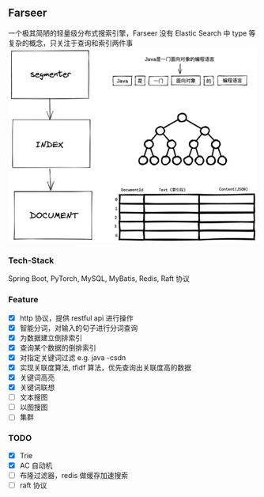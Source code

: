 ## Farseer

一个极其简陋的轻量级分布式搜索引擎，Farseer 没有 Elastic Search 中 type 等复杂的概念，只关注于查询和索引两件事
![farseer](./assets/farseer.png)

### Tech-Stack

Spring Boot, PyTorch, MySQL, MyBatis, Redis, Raft 协议

### Feature

- [x] http 协议，提供 restful api 进行操作
- [x] 智能分词，对输入的句子进行分词查询
- [x] 为数据建立倒排索引
- [x] 查询某个数据的倒排索引
- [x] 对指定关键词过滤 e.g. java -csdn
- [x] 实现关联度算法, tfidf 算法，优先查询出关联度高的数据
- [x] 关键词高亮
- [x] 关键词联想
- [ ] 文本搜图
- [ ] 以图搜图
- [ ] 集群

### TODO

- [x] Trie
- [x] AC 自动机
- [ ] 布隆过滤器，redis 做缓存加速搜索
- [ ] raft 协议
